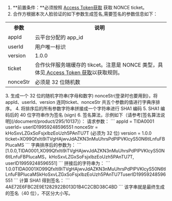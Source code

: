 1. **前置条件：**必须按照 [Access Token获取](/document/product/295/10118) 获取 NONCE ticket。
2. 合作方根据本次人脸验证的如下参数生成签名,需要签名的参数信息如下：
<table>
<tr>
<th>参数</th> 
<th>说明</th> 
</tr>
<tr>
<td>appId</td>
<td>云平台分配的 app_id</td>
</tr>
<tr>
<td >userId</td>
<td >用户唯一标识</td>
</tr>
<tr>
<td >version</td>
<td >1.0.0</td>
</tr>
<tr>
<td >ticket </td>
<td >合作伙伴服务端缓存的 tikcet。注意是 NONCE 类型，具体见<a href="/document/product/295/10118"> Access Token 获取</a>以获取规则。
</td>
</tr>
<tr>
<td >nonceStr</td>
<td >必须是 32 位随机数</td>
</tr>
</table>
3. 生成一个 32 位的随机字符串(字母和数字) nonceStr(登录时也要用到)，将appId、userId、version 连同ticket、nonceStr 共五个参数的值进行字典序排序。
4. 将排序后的所有参数字符串拼接成一个字符串进行 SHA1 编码
5. SHA1 编码后的 40 位字符串作为签名 (sign)
6. 签名算法，示例如下（请参考[签名算法说明](/document/product/295/10137)）：
请求参数：
```
appId = TIDA0001
userId= userID19959248596551
	nonceStr = kHoSxvLZGxSoFsjxlbzEoUzh5PAnTU7T (必须为 32 位)
	version = 1.0.0
	ticket=XO99Qfxlti9iTVgHAjwvJdAZKN3nMuUhrsPdPlPVKlcyS50N6tlLnfuFBPIucaMS
```
字典排序后的参数为：
```
[1.0.0,TIDA0001,XO99Qfxlti9iTVgHAjwvJdAZKN3nMuUhrsPdPlPVKlcyS50N6tlLnfuFBPIucaMS，kHoSxvLZGxSoFsjxlbzEoUzh5PAnTU7T, userID19959248596551]
```
拼接后的字符串为：
```
1.0.0TIDA0001XO99Qfxlti9iTVgHAjwvJdAZKN3nMuUhrsPdPlPVKlcyS50N6tlLnfuFBPIucaMSkHoSxvLZGxSoFsjxlbzEoUzh5PAnTU7TuserID19959248596551
```
计算 SHA1 得到签名：
```
4AE72E6FBC2E9E1282922B013D1B4C2CBD38C4BD
```
该字串就是最终生成的签名（40 位），不区分大小写。
